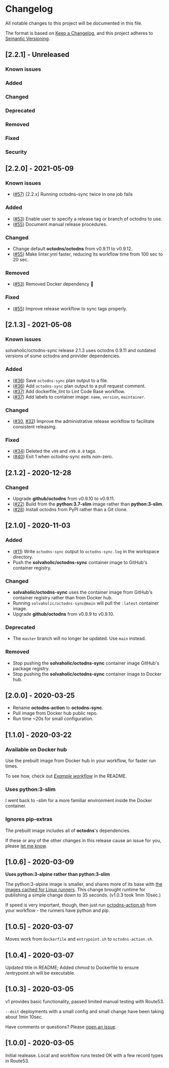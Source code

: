 # Changelog

All notable changes to this project will be documented in this file.

The format is based on [Keep a Changelog](https://keepachangelog.com/en/1.0.0/),
and this project adheres to [Semantic Versioning](https://semver.org/spec/v2.0.0.html).

## [2.2.1] - Unreleased

### Known issues
### Added
### Changed
### Deprecated
### Removed
### Fixed
### Security

## [2.2.0] - 2021-05-09

### Known issues

- ([#57](https://github.com/solvaholic/octodns-sync/issues/57)) [2.2.x] Running octodns-sync twice in one job fails

### Added

- ([#53](https://github.com/solvaholic/octodns-sync/pull/53)) Enable user to specify a release tag or branch of octodns to use.
- ([#55](https://github.com/solvaholic/octodns-sync/issues/55)) Document manual release procedures.

### Changed

- Change default **octodns/octodns** from v0.9.11 to v0.9.12.
- ([#55](https://github.com/solvaholic/octodns-sync/issues/55)) Make linter.yml faster, reducing its workflow time from 100 sec to 20 sec.

### Removed

- ([#53](https://github.com/solvaholic/octodns-sync/pull/53)) Removed Docker dependency :tada:

### Fixed

- ([#55](https://github.com/solvaholic/octodns-sync/issues/55)) Improve release workflow to sync tags properly.

## [2.1.3] - 2021-05-08

### Known issues

solvaholic/octodns-sync release 2.1.3 uses octodns 0.9.11 and outdated versions of some octodns and provider dependencies.

### Added

- ([#36](https://github.com/solvaholic/octodns-sync/pull/36)) Save `octodns-sync` plan output to a file.
- ([#36](https://github.com/solvaholic/octodns-sync/pull/36)) Add `octodns-sync` plan output to a pull request comment.
- ([#37](https://github.com/solvaholic/octodns-sync/pull/37)) Add dockerfile_lint to Lint Code Base workflow.
- ([#37](https://github.com/solvaholic/octodns-sync/pull/37)) Add labels to container image: `name`, `version`, `maintainer`.

### Changed

- ([#30](https://github.com/solvaholic/octodns-sync/issues/30), [#32](https://github.com/solvaholic/octodns-sync/issues/32)) Improve the administrative release workflow to facilitate consistent releasing.

### Fixed

- ([#34](https://github.com/solvaholic/octodns-sync/issues/34)) Deleted the `v99` and `v99.0.0` tags.
- ([#40](https://github.com/solvaholic/octodns-sync/issues/40)) Exit 1 when octodns-sync exits non-zero.

## [2.1.2] - 2020-12-28

### Changed

- Upgrade **github/octodns** from v0.9.10 to v0.9.11.
- ([#22](https://github.com/solvaholic/octodns-sync/issues/22)) Build from the **python:3.7-slim** image rather than **python:3-slim**.
- ([#28](https://github.com/solvaholic/octodns-sync/pull/28)) Install octodns from PyPI rather than a Git clone.

## [2.1.0] - 2020-11-03

### Added

- ([#11](https://github.com/solvaholic/octodns-sync/pull/11)) Write `octodns-sync` output to `octodns-sync.log` in the workspace directory.
- Push the **solvaholic/octodns-sync** container image to GitHub's container registry.

### Changed

- **solvaholic/octodns-sync** uses the container image from GitHub's container registry rather than from Docker hub.
- Running `solvaholic/octodns-sync@main` will pull the `:latest` container image.
- Upgrade **github/octodns** from v0.9.9 to v0.9.10.

### Deprecated

- The `master` branch will no longer be updated. Use `main` instead.

### Removed

- Stop pushing the **solvaholic/octodns-sync** container image GitHub's package registry.
- Stop pushing the **solvaholic/octodns-sync** container image to Docker hub.

## [2.0.0] - 2020-03-25

- Rename **octodns-action** to **octodns-sync**.
- Pull image from Docker hub public repo.
- Run time ~20s for small configuration.

## [1.1.0] - 2020-03-22

### Available on Docker hub

Use the prebuilt image from Docker hub in your workflow, for faster run times.

To see how, check out [_Example workflow_](https://github.com/solvaholic/octodns-action/tree/0b6e3b5b49a78bca8c6b6095fdf990fee0ecfe1d#example-workflow) in the README.

### Uses python:3-slim

I went back to -slim for a more familiar environment inside the Docker container.

### Ignores pip-extras

The prebuilt image includes all of **octodns**'s dependencies.

If these or any of the other changes in this release cause an issue for you, please [let me know](https://github.com/solvaholic/octodns-action/issues/new/choose).

## [1.0.6] - 2020-03-09

**Uses python:3-alpine rather than python:3-slim**

The python:3-alpine image is smaller, and shares more of its base with [the images cached for Linux runners](https://help.github.com/actions/reference/software-installed-on-github-hosted-runners). This change brought runtime for publishing a simple change down to 35 seconds. (v1.0.3 took 1min 10sec.)

If speed is very important, though, then just run [octodns-action.sh](https://github.com/solvaholic/octodns-action/blob/v1.0.6/octodns-action.sh) from your workflow - the runners have python and pip.

## [1.0.5] - 2020-03-07

Moves work from `Dockerfile` and `entrypoint.sh` to `octodns-action.sh`.

## [1.0.4] - 2020-03-07

Updated title in README; Added chmod to Dockerfile to ensure /entrypoint.sh will be executable.

## [1.0.3] - 2020-03-05

v1 provides basic functionality, passed limited manual testing with Route53.

`--doit` deployments with a small config and small change have been taking about 1min 10sec.

Have comments or questions? Please [open an issue](https://github.com/solvaholic/octodns-action/issues/new/choose).

## [1.0.0] - 2020-03-05

Initial realease. Local and workflow runs tested OK with a few record types in Route53.
